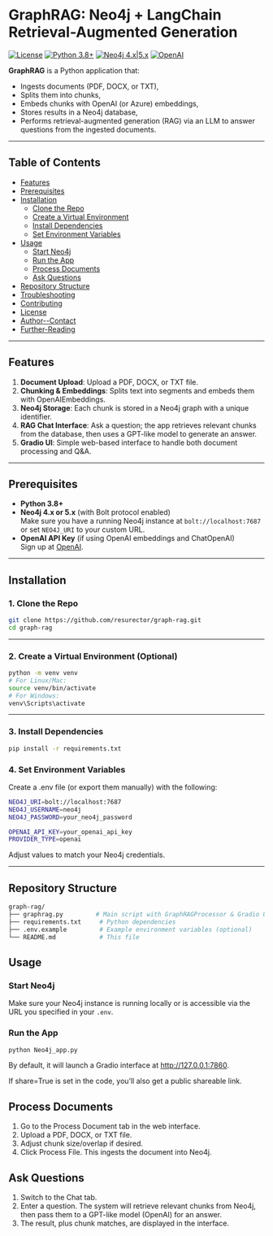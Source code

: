 # GraphRAG: Neo4j + LangChain Retrieval-Augmented Generation

[![License](https://img.shields.io/badge/License-MIT-blue.svg)](#license)
[![Python 3.8+](https://img.shields.io/badge/Python-3.8%2B-green.svg)](#prerequisites)
[![Neo4j 4.x|5.x](https://img.shields.io/badge/Neo4j-4.x%20%7C%205.x-008CC1.svg)](https://neo4j.com/)
[![OpenAI](https://img.shields.io/badge/OpenAI-API%20Key-lightgrey)](https://platform.openai.com/)

**GraphRAG** is a Python application that:
- Ingests documents (PDF, DOCX, or TXT),
- Splits them into chunks,
- Embeds chunks with OpenAI (or Azure) embeddings,
- Stores results in a Neo4j database,
- Performs retrieval-augmented generation (RAG) via an LLM to answer questions from the ingested documents.

---

## Table of Contents
- [Features](#features)
- [Prerequisites](#prerequisites)
- [Installation](#installation)
  - [Clone the Repo](#1-clone-the-repo)
  - [Create a Virtual Environment](#2-create-a-virtual-environment-optional)
  - [Install Dependencies](#3-install-dependencies)
  - [Set Environment Variables](#4-set-environment-variables)
- [Usage](#usage)
  - [Start Neo4j](#start-neo4j)
  - [Run the App](#run-the-app)
  - [Process Documents](#process-documents)
  - [Ask Questions](#ask-questions)
- [Repository Structure](#repository-structure)
- [Troubleshooting](#troubleshooting)
- [Contributing](#contributing)
- [License](#license)
- [Author--Contact](#author--contact)
- [Further-Reading](#further-reading)

---

## Features

1. **Document Upload**: Upload a PDF, DOCX, or TXT file.  
2. **Chunking & Embeddings**: Splits text into segments and embeds them with OpenAIEmbeddings.  
3. **Neo4j Storage**: Each chunk is stored in a Neo4j graph with a unique identifier.  
4. **RAG Chat Interface**: Ask a question; the app retrieves relevant chunks from the database, then uses a GPT-like model to generate an answer.  
5. **Gradio UI**: Simple web-based interface to handle both document processing and Q&A.

---

## Prerequisites

- **Python 3.8+**
- **Neo4j 4.x or 5.x** (with Bolt protocol enabled)  
  Make sure you have a running Neo4j instance at `bolt://localhost:7687` or set `NEO4J_URI` to your custom URL.
- **OpenAI API Key** (if using OpenAI embeddings and ChatOpenAI)  
  Sign up at [OpenAI](https://platform.openai.com/).

---
## Installation

### 1. Clone the Repo
```bash
git clone https://github.com/resurector/graph-rag.git
cd graph-rag
```

---


### 2. Create a Virtual Environment (Optional)

```bash
python -m venv venv
# For Linux/Mac:
source venv/bin/activate
# For Windows:
venv\Scripts\activate
```

---
### 3. Install Dependencies

```bash
pip install -r requirements.txt
```

### 4. Set Environment Variables
Create a .env file (or export them manually) with the following:
```bash
NEO4J_URI=bolt://localhost:7687
NEO4J_USERNAME=neo4j
NEO4J_PASSWORD=your_neo4j_password

OPENAI_API_KEY=your_openai_api_key
PROVIDER_TYPE=openai
```
Adjust values to match your Neo4j credentials.

---
###
**Repository Structure**
---
```bash
graph-rag/
├── graphrag.py         # Main script with GraphRAGProcessor & Gradio UI
├── requirements.txt     # Python dependencies
├── .env.example         # Example environment variables (optional)
└── README.md            # This file
```


## Usage

### Start Neo4j
Make sure your Neo4j instance is running locally or is accessible via the URL you specified in your `.env`.

### Run the App

```bash
python Neo4j_app.py
```

By default, it will launch a Gradio interface at http://127.0.0.1:7860.

If share=True is set in the code, you’ll also get a public shareable link.


## Process Documents
1. Go to the Process Document tab in the web interface.
2. Upload a PDF, DOCX, or TXT file.
3. Adjust chunk size/overlap if desired.
4. Click Process File. This ingests the document into Neo4j.


## Ask Questions
1. Switch to the Chat tab.
2. Enter a question. The system will retrieve relevant chunks from Neo4j, then pass them to a GPT-like model (OpenAI) for an answer.
3. The result, plus chunk matches, are displayed in the interface.


